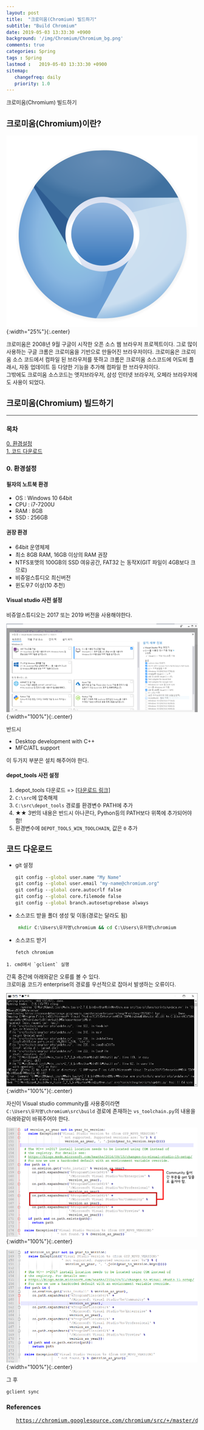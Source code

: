 ```yaml
---
layout: post
title:  "크로미움(Chromium) 빌드하기"
subtitle: "Build Chromium"
date: 2019-05-03 13:33:30 +0900
background: '/img/Chromium/Chromium_bg.png'
comments: true
categories: Spring
tags : Spring
lastmod :   2019-05-03 13:33:30 +0900
sitemap:
   changefreq: daily
   priority: 1.0
---
```


<div class="contentTitle">
크로미움(Chromium) 빌드하기
</div>


## 크로미움(Chromium)이란?

![Chromium logo](/img/Chromium/Chromium_logo.png){:width="25%"}{:.center}

크로미움은 2008년 9월 구글이 시작한 오픈 소스 웹 브라우저 프로젝트이다. 그로
많이 사용하는 구글 크롬은 크로미움을 기반으로 만들어진 브라우저이다.
크로미움은 크로미움 소스 코드에서 컴파일 된 브라우저를 뜻하고 크롬은 크로미움 소스코드에 어도비 플래시, 자동 업데이트 등 다양한 기능을 추가해 컴파일 한 브라우저이다.  
그밖에도 크로미움 소스코드는 엣지브라우저, 삼성 인터넷 브라우저, 오페라 브라우저에도 사용이 되었다.

## 크로미움(Chromium) 빌드하기

<hr>

### 목차

<a href="#no0">0. 환경설정</a><br>
<a href="#no1">1. 코드 다운로드</a><br>


<h3 id="no0">0. 환경설정</h3>

#### 필자의 노트북 환경

- OS : Windows 10 64bit
- CPU : i7-7200U
- RAM : 8GB
- SSD : 256GB


#### 권장 환경

- 64bit 운영체제
- 최소 8GB RAM, 16GB 이상의 RAM 권장
- NTFS포맷의 100GB의 SSD 여유공간, FAT32 는 동작X(GIT 파일이 4GB보다 크므로)
- 비쥬얼스튜디오 최신버전
- 윈도우7 이상(10 추천)

#### Visual studio 사전 설정

비쥬얼스튜디오는 2017 또는 2019 버전을 사용해야한다.

![Visual studio setting](/img/Chromium/vs_setting.png){:width="100%"}{:.center}

반드시

- Desktop development with C++
- MFC/ATL support
  
이 두가지 부분은 설치 해주어야 한다.

#### depot_tools 사전 설정

1. depot_tools 다운로드 => [[다운로드 링크]](https://storage.googleapis.com/chrome-infra/depot_tools.zip "depot_tools 다운로드 링크")
2. `C:\src`에 압축해제
3. `C:\src\depot_tools` 경로를 환경변수 PATH에 추가
4. ★★ 3번의 내용은 반드시 아나콘다, Python등의 PATH보다 위쪽에 추가되어야함!
5. 환경변수에 `DEPOT_TOOLS_WIN_TOOLCHAIN`, 값은 `0` 추가

<h2 id="no1">코드 다운로드</h2>

- git 설정

   ```cmd
   git config --global user.name "My Name"
   git config --global user.email "my-name@chromium.org"
   git config --global core.autocrlf false
   git config --global core.filemode false
   git config --global branch.autosetuprebase always
   ```

- 소스코드 받을 폴더 생성 및 이동(경로는 달라도 됨)

  ```cmd
   mkdir C:\Users\유저명\chromium && cd C:\Users\유저명\chromium
  ```

- 소스코드 받기

   ```cmd
   fetch chromium
   ```

```
1. cmd에서 `gclient` 실행
```




간혹 중간에 아래와같은 오류를 볼 수 있다.  
크로미움 코드가 enterprise의 경로를 우선적으로 잡아서 발생하는 오류이다.

![Visual studio setting](/img/Chromium/vs_path_error.png){:width="100%"}{:.center}

자신이 Visual studio community를 사용중이라면  
`C:\Users\유저명\chromium\src\build` 경로에 존재하는 `vs_toolchain.py`의 내용을 아래와같이 바꿔주어야 한다.

![Visual studio setting](/img/Chromium/vs_toolchain_before_box.png){:width="100%"}{:.center}

![Visual studio setting](/img/Chromium/vs_toolchain_after.png){:width="100%"}{:.center}


그 후
```cmd
gclient sync
```
### References

<pre>
   <a href="https://chromium.googlesource.com/chromium/src/+/master/docs/windows_build_instructions.md">https://chromium.googlesource.com/chromium/src/+/master/docs/windows_build_instructions.md</a>
</pre>